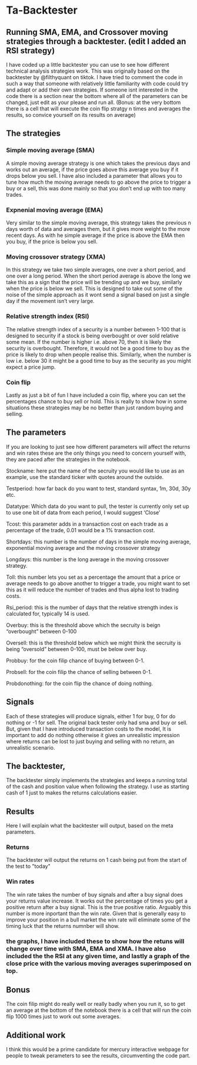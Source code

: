 # Ta-Backtester
## Running SMA, EMA, and Crossover moving strategies through a backtester. (edit I added an RSI strategy)
I have coded up a little backtester you can use to see how different technical analysis strategies work. This was originally based on the backtester by @filthyquant on tiktok.
I have tried to comment the code in such a way that someone with relatively little familiarity with code could try and adapt or add their own strategies. If someone isnt interested in the code there is a section near the bottom where all of the parameters can be changed, just edit as your please and run all. 
(Bonus: at the very bottom there is a cell that will execute the coin flip stratgy n times and averages the results, so convice yourself on its results on average) 

## The strategies 

### Simple moving average (SMA)
A simple moving average strategy is one which takes the previous days and works out an average, if the price goes above this average you buy if it drops below you sell. 
I have also included a parameter that allows you to tune how much the moving average needs to go above the price to trigger a buy or a sell, this was done mainly so that you don’t end up with too many trades. 
### Expnenial moving average (EMA)
Very similar to the simple moving average, this strategy takes the previous n days worth of data and averages them, but it gives more weight to the more recent days. 
As with he simple average if the price is above the EMA then you buy, if the price is below you sell. 
### Moving crossover strategy (XMA)
In this strategy we take two simple averages, one over a short period, and one over a long period.
When the short period average is above the long we take this as a sign that the price will be trending up and we buy, similarly when the price is below we sell. 
This is designed to take out some of the noise of the simple approach as it wont send a signal based on just a single day if the movement isn’t very large.
### Relative strength index  (RSI)
The relative strength index of a security is a number between 1-100 that is designed to security if a stock is being overbought or over sold relative some mean. 
If the number is higher i.e. above 70, then it is likely the security is overbought. 
Therefore, it would not be a good time to buy as the price is likely to drop when people realise this. 
Similarly, when the number is low i.e. below 30 it might be a good time to buy as the security as you might expect a price jump. 
### Coin flip
Lastly as just a bit of fun I have included a coin flip, where you can set the percentages chance to buy sell or hold. 
This is really to show how in some situations these strategies may be no better than just random buying and selling. 

## The parameters 
If you are looking to just see how different parameters will affect the returns and win rates these are the only things you need to concern yourself with, they are paced after the strategies in the notebook. 

Stockname: here put the name of the secruity you would like to use as an example, use the standard ticker with quotes around the outside.

Testperiod: how far back do you want to test, standard syntax, 1m, 30d, 30y etc.

Datatype: Which data do you want to pull, the tester is currently only set up to use one bit of data from each period, I would suggest ‘Close’

Tcost: this parameter adds in a transaction cost on each trade as a percentage of the trade, 0.01 would be a 1% transaction cost.

Shortdays: this number is the number of days in the simple moving average, exponential moving average and the moving crossover strategy

Longdays: this number is the long average in the moving crossover strategy.

Toll: this number lets you set as a percentage the amount that a price or average needs to go above another to trigger a trade, you might want to set this as it will reduce the number of trades and thus alpha lost to trading costs. 

Rsi_period: this is the number of days that the relative strength index is calculated for, typically 14 is used. 

Overbuy: this is the threshold above which the secruity is beign “overbought” between 0-100

Oversell: this is the threshold below which we might think the secruity is being “oversold” between 0-100, must be below over buy. 

Probbuy: for the coin filip chance of buying between 0-1. 

Probsell: for the coin filip the chance of selling between 0-1.

Probdonothing: for the coin flip the chance of doing nothing.

## Signals 
Each of these strategies will produce signals, either 1 for buy, 0 for do nothing or -1 for sell. The original back tester only had sma and buy or sell. 
But, given that I have introduced transaction costs to the model, It is important to add do nothing otherwise it gives an unrealistic impression where returns can be lost to just buying and selling with no return, an unrealistic scenario. 
## The backtester, 
The backtester simply implements the strategies and keeps a running total of the cash and position value when following the strategy. I use as starting cash of 1 just to makes the returns calculations easier. 

## Results
Here I will explain what the backtester will output, based on the meta parameters.
### Returns

The backtester will output the returns on 1 cash being put from the start of the test to "today"

### Win rates

The win rate takes the number of buy signals and after a buy signal does your returns value increase. It works out the percentage of times you get a positive return after a buy signal. This is the true positive ratio. Arguably this number is more inportant than the win rate. Given that is generally easy to improve your position in a bull market the win rate will eliminate some of the timing luck that the returns numnber will show.

### the graphs, I have included these to show how the retuns will change over time with SMA, EMA and XMA. I have also included the the RSI at any given time, and lastly a graph of the close price with the various moving averages superimposed on top. 

## Bonus 
The coin filip might do really well or really badly when you run it, so to get an average at the bottom of the notebook there is a cell that will run the coin flip 1000 times just to work out some averages. 

## Additional work
I think this would be a prime candidate for mercury interactive webpage for people to tweak perameters to see the results, circumventing the code part. 
